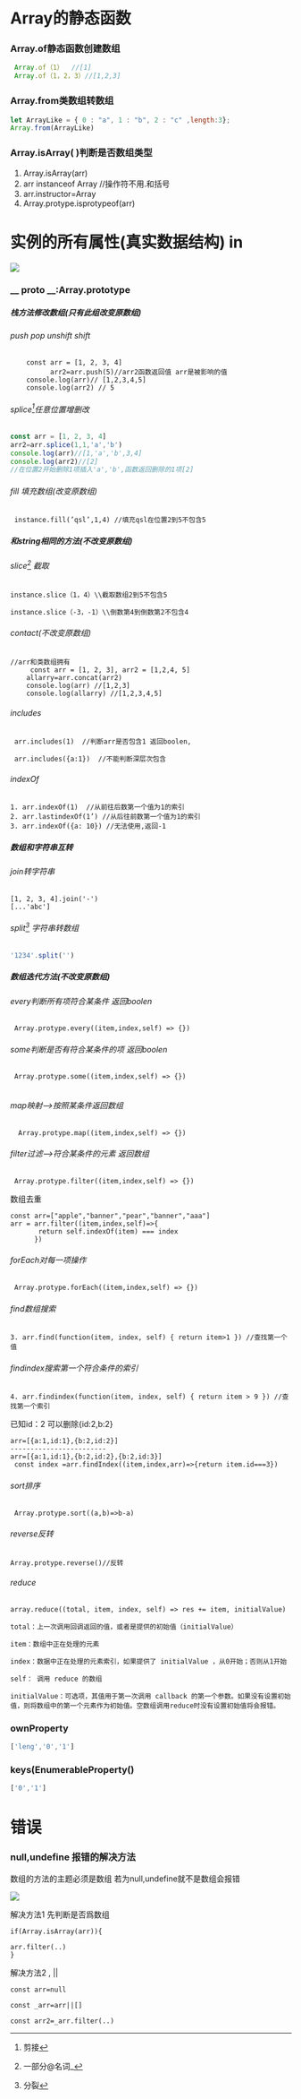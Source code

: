 [^split]:分裂
[^splice]: 剪接 
[^slice]: 一部分@名词_

# Array的静态函数

###  Array.of静态函数创建数组

```javascript
 Array.of（1）  //[1]
 Array.of（1，2，3）//[1,2,3]
```

### Array.from类数组转数组

```javascript
let ArrayLike = { 0 : "a", 1 : "b", 2 : "c" ,length:3};
Array.from(ArrayLike)

```

###  Array.isArray( )判断是否数组类型

1. Array.isArray(arr)
2. arr instanceof Array //操作符不用.和括号
3. arr.instructor=Array
4. Array.protype.isprotypeof(arr)

# 实例的所有属性(真实数据结构) in

![](4.png)

### __ proto __:Array.prototype

##### 栈方法修改数组(只有此组改变原数组)

###### push  pop  unshift shift

```
    const arr = [1, 2, 3, 4]
          arr2=arr.push(5)//arr2函数返回值 arr是被影响的值
    console.log(arr)// [1,2,3,4,5]
    console.log(arr2) // 5

```

###### splice[^splice]任意位置增删改

```javascript
const arr = [1, 2, 3, 4]
arr2=arr.splice(1,1,'a','b')
console.log(arr)//[1,'a','b',3,4]
console.log(arr2)//[2]
//在位置2开始删除1项插入'a','b',函数返回删除的1项[2]

```

###### fill 填充数组(改变原数组)

```
 instance.fill(’qsl’,1,4) //填充qsl在位置2到5不包含5
```

##### 和string相同的方法(不改变原数组)

###### slice[^slice] 截取

```
instance.slice（1，4）\\截取数组2到5不包含5

instance.slice（-3，-1）\\倒数第4到倒数第2不包含4
```

###### contact(不改变原数组)

```
//arr和类数组拥有
     const arr = [1, 2, 3], arr2 = [1,2,4, 5]
    allarry=arr.concat(arr2)
    console.log(arr) //[1,2,3]
    console.log(allarry) //[1,2,3,4,5]

```

###### includes

```
 arr.includes(1)  //判断arr是否包含1 返回boolen,

 arr.includes({a:1})  //不能判断深层次包含
```

###### indexOf

```
1. arr.indexOf(1)  //从前往后数第一个值为1的索引
2. arr.lastindexOf(1’) //从后往前数第一个值为1的索引
3. arr.indexOf({a: 10}) //无法使用,返回-1
```

##### 数组和字符串互转

###### join转字符串

```
[1, 2, 3, 4].join('-')
[...'abc']
```
###### split[^split] 字符串转数组

```javascript
'1234'.split('')
```
##### 数组迭代方法(不改变原数组)

###### every判断所有项符合某条件 返回boolen

```
 Array.protype.every((item,index,self) => {})
```

###### some判断是否有符合某条件的项 返回boolen

```
 Array.protype.some((item,index,self) => {})
 
```

###### map映射—>按照某条件返回数组

```
  Array.protype.map((item,index,self) => {})
```

###### filter过滤—>符合某条件的元素 返回数组

```
 Array.protype.filter((item,index,self) => {})
```

数组去重

```
const arr=["apple","banner","pear","banner","aaa"]
arr = arr.filter((item,index,self)=>{
       return self.indexOf(item) === index
      })
```

###### forEach对每一项操作

```
 Array.protype.forEach((item,index,self) => {})
```

###### find数组搜索

```
3. arr.find(function(item, index, self) { return item>1 }) //查找第一个值
```
###### findindex搜索第一个符合条件的索引
```
4. arr.findindex(function(item, index, self) { return item > 9 }) //查找第一个索引
```

 已知id：2 可以删除{id:2,b:2}

```
arr=[{a:1,id:1},{b:2,id:2}]   
------------------------
arr=[{a:1,id:1},{b:2,id:2},{b:2,id:3}]
 const index =arr.findIndex((item,index,arr)=>{return item.id===3})
```

###### sort排序

```
 Array.protype.sort((a,b)=>b-a)
```
###### reverse反转
```
Array.protype.reverse()//反转
```

###### reduce

```
array.reduce((total, item, index, self) => res += item, initialValue)

total：上一次调用回调返回的值，或者是提供的初始值（initialValue）

item：数组中正在处理的元素

index：数据中正在处理的元素索引，如果提供了 initialValue ，从0开始；否则从1开始

self： 调用 reduce 的数组

initialValue：可选项，其值用于第一次调用 callback 的第一个参数。如果没有设置初始值，则将数组中的第一个元素作为初始值。空数组调用reduce时没有设置初始值将会报错。

```

### ownProperty

```javascript
['leng','0','1']
```

### keys(EnumerableProperty()

```javascript
['0','1']
```

# 错误

### null,undefine 报错的解决方法

数组的方法的主题必须是数组 若为null,undefine就不是数组会报错

![](1.png)

解决方法1 先判断是否爲数组

```
if(Array.isArray(arr)){

arr.filter(..)
}

```

解决方法2 , ||

```
const arr=null

const _arr=arr||[]

const arr2=_arr.filter(..)

```



